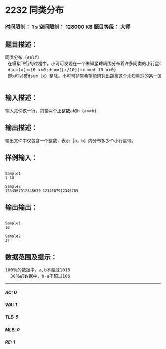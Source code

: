 # 2232 同类分布   
### 时间限制： 1 s     空间限制： 128000 KB     题目等级： 大师  
## 题目描述：  

<pre>
同类分布（self）  
 在模拟飞行的过程中，小可可发现在一个未知星球周围分布着许多同类的小行星带，而这些小行星带的分布非常有规律，经过研究发现实些小行星带到未知星球的距离为x（x为非负整数）与如下的函数有一定的关系：  
 dsum(x)＝{0 x=0;dsum([x/10])+x mod 10 x>0}  
 即x可以被dsum（x）整除。小可可非常希望能研究出距离这个未知星球的某一区域内小行星带的分布规律，具体来说，就是在与未知行星距离a和b的范围内分布了多少个小行星带，你能帮助他解决这个问题吗？  
 
</pre>
  
  
## 输入描述：  

<pre>
输入文件仅一行，包含两个正整数a和b（a<=b).
</pre>
  
  
## 输出描述：  

<pre>
输出文件中仅包含一个整数，表示［a，b］内分布多少个小行星带。
</pre>
  
  
## 样例输入：  

<pre><code>
Sample1
1 10
 
Sample2
1234567912345679 1234567912346789
</code></pre>
  
  
## 输出输出：  

<pre><code>
Sample1
10
 
Sample2
37
</code></pre>
  
  
## 数据范围及提示：  

<pre>
100％的数据中，a,b不超过1018  
  30％的数据中，b-a不超过106
</pre>
  
  
***  

##### AC: 0  
##### WA: 1  
##### TLE: 5  
##### MLE: 0  
##### RE: 1  
